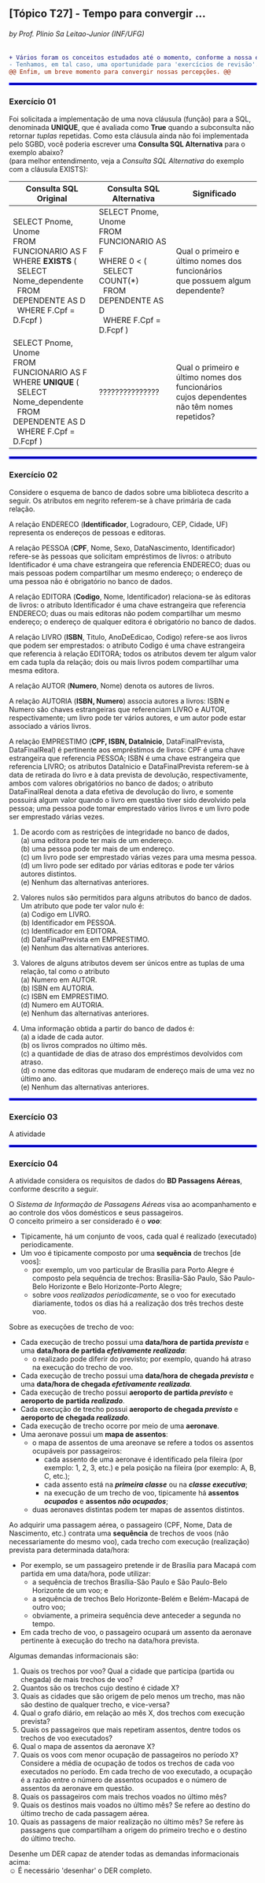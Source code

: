## [Tópico T27] - Tempo para convergir ...
###### *by Prof. Plinio Sa Leitao-Junior (INF/UFG)*

```diff
+ Vários foram os conceitos estudados até o momento, conforme a nossa ementa.
- Tenhamos, em tal caso, uma oportunidade para 'exercícios de revisão'.
@@ Enfim, um breve momento para convergir nossas percepções. @@
```

<hr style="border:2px solid blue">

### Exercício 01

Foi solicitada a implementação de uma nova cláusula (função) para a SQL, denominada **UNIQUE**, que é avaliada como **True** quando a subconsulta não retornar _tuplas_ repetidas. Como esta cláusula ainda não foi implementada pelo SGBD, você poderia escrever uma **Consulta SQL Alternativa** para o exemplo abaixo?<br>(para melhor entendimento, veja a _Consulta SQL Alternativa_ do exemplo com a cláusula EXISTS): 

|Consulta SQL Original|Consulta SQL Alternativa|Significado|
|-|-|-|
|SELECT Pnome, Unome<br>FROM FUNCIONARIO AS F<br>WHERE **EXISTS** (<br>&nbsp;&nbsp;SELECT Nome_dependente<br>&nbsp;&nbsp;FROM DEPENDENTE AS D<br>&nbsp;&nbsp;WHERE F.Cpf = D.Fcpf )|SELECT Pnome, Unome<br>FROM FUNCIONARIO AS F<br>WHERE 0 < (<br>&nbsp;&nbsp;SELECT COUNT(\*)<br>&nbsp;&nbsp;FROM DEPENDENTE AS D<br>&nbsp;&nbsp;WHERE F.Cpf = D.Fcpf )|Qual o primeiro e último nomes dos funcionários<br>que possuem algum dependente?|
|SELECT Pnome, Unome<br>FROM FUNCIONARIO AS F<br>WHERE **UNIQUE** (<br>&nbsp;&nbsp;SELECT Nome_dependente<br>&nbsp;&nbsp;FROM DEPENDENTE AS D<br>&nbsp;&nbsp;WHERE F.Cpf = D.Fcpf )|    ???????????????|Qual o primeiro e último nomes dos funcionários<br>cujos dependentes não têm nomes repetidos?|

<hr style="border:2px solid blue">

### Exercício 02

Considere o esquema de banco de dados sobre uma biblioteca descrito a seguir. Os atributos em negrito referem-se à chave primária de cada relação. 

A relação ENDERECO (**Identificador**, Logradouro, CEP, Cidade, UF) representa os endereços de pessoas e editoras. 

A relação PESSOA (**CPF**, Nome, Sexo, DataNascimento, Identificador) refere-se às pessoas que solicitam empréstimos de livros: o atributo Identificador é uma chave estrangeira que referencia ENDERECO; duas ou mais pessoas podem compartilhar um mesmo endereço; o endereço de uma pessoa não é obrigatório no banco de dados. 

A relação EDITORA (**Codigo**, Nome, Identificador) relaciona-se às editoras de livros: o atributo Identificador é uma chave estrangeira que referencia ENDERECO; duas ou mais editoras não podem compartilhar um mesmo endereço; o endereço de qualquer editora é obrigatório no banco de dados. 

A relação LIVRO (**ISBN**, Titulo, AnoDeEdicao, Codigo) refere-se aos livros que podem ser emprestados: o atributo Codigo é uma chave estrangeira que referencia à relação EDITORA; todos os atributos devem ter algum valor em cada tupla da relação; dois ou mais livros podem compartilhar uma mesma editora. 

A relação AUTOR (**Numero**, Nome) denota os autores de livros. 

A relação AUTORIA (**ISBN, Numero**) associa autores a livros: ISBN e Numero são chaves estrangeiras que referenciam LIVRO e AUTOR, respectivamente; um livro pode ter vários autores, e um autor pode estar associado a vários livros. 

A relação EMPRESTIMO (**CPF, ISBN, DataInicio**, DataFinalPrevista, DataFinalReal) é pertinente aos empréstimos de livros: CPF é uma chave estrangeira que referencia PESSOA; ISBN é uma chave estrangeira que referencia LIVRO; os atributos DataInicio e DataFinalPrevista referem-se à data de retirada do livro e à data prevista de devolução, respectivamente, ambos com valores obrigatórios no banco de dados; o atributo DataFinalReal denota a data efetiva de devolução do livro, e somente possuirá algum valor quando o livro em questão tiver sido devolvido pela pessoa; uma pessoa pode tomar emprestado vários livros e um livro pode ser emprestado várias vezes. 

1. De acordo com as restrições de integridade no banco de dados,<br>
(a) uma editora pode ter mais de um endereço.<br>
(b) uma pessoa pode ter mais de um endereço.<br>
(c) um livro pode ser emprestado várias vezes para uma mesma pessoa.<br> 
(d) um livro pode ser editado por várias editoras e pode ter vários autores distintos.<br>
(e) Nenhum das alternativas anteriores.<br>

2. Valores nulos são permitidos para alguns atributos do banco de dados. Um atributo que pode ter valor nulo é:<br>
(a) Codigo em LIVRO.<br>
(b) Identificador em PESSOA.<br>
(c) Identificador em EDITORA.<br>
(d) DataFinalPrevista em EMPRESTIMO.<br>
(e) Nenhum das alternativas anteriores.<br>

3. Valores de alguns atributos devem ser únicos entre as tuplas de uma relação, tal como o atributo<br>
(a) Numero em AUTOR.<br>
(b) ISBN em AUTORIA.<br>
(c) ISBN em EMPRESTIMO.<br>
(d) Numero em AUTORIA.<br>
(e) Nenhum das alternativas anteriores.<br>

4. Uma informação obtida a partir do banco de dados é:<br>
(a) a idade de cada autor.<br>
(b) os livros comprados no último mês.<br>
(c) a quantidade de dias de atraso dos empréstimos devolvidos com atraso.<br>
(d) o nome das editoras que mudaram de endereço mais de uma vez no último ano.<br>
(e) Nenhum das alternativas anteriores.<br>
<hr style="border:2px solid blue">

### Exercício 03

A atividade 

<hr style="border:2px solid blue">

### Exercício 04

A atividade considera os requisitos de dados do **BD Passagens Aéreas**, conforme descrito a seguir.

O _Sistema de Informação de Passagens Aéreas_ visa ao acompanhamento e ao controle dos vôos domésticos e seus passageiros.<br>
O conceito primeiro a ser considerado é o _**voo**_:
- Tipicamente, há um conjunto de voos, cada qual é realizado (executado) periodicamente.
- Um voo é tipicamente composto por uma **sequência** de trechos [de voos]:
  - por exemplo, um voo particular de Brasília para Porto Alegre é composto pela sequência de trechos: Brasília-São Paulo, São Paulo-Belo Horizonte e Belo Horizonte-Porto Alegre;
  - sobre _voos realizados periodicamente_, se o voo for executado diariamente, todos os dias há a realização dos três trechos deste voo.

Sobre as execuções de trecho de voo:
- Cada execução de trecho possui uma **data/hora de partida _prevista_** e uma **data/hora de partida _efetivamente realizada_**:
  - o realizado pode diferir do previsto; por exemplo, quando há atraso na execução do trecho de voo.
- Cada execução de trecho possui uma **data/hora de chegada _prevista_** e uma **data/hora de chegada _efetivamente realizada_**.
- Cada execução de trecho possui **aeroporto de partida _previsto_** e **aeroporto de partida _realizado_**.
- Cada execução de trecho possui **aeroporto de chegada _previsto_** e **aeroporto de chegada _realizado_**.
- Cada execução de trecho ocorre por meio de uma **aeronave**.
- Uma aeronave possui um **mapa de assentos**:
  - o mapa de assentos de uma areonave se refere a todos os assentos ocupáveis por passageiros:
    - cada assento de uma aeronave é identificado pela fileira (por exemplo: 1, 2, 3, etc.) e pela posição na fileira (por exemplo: A, B, C, etc.);
    - cada assento está na **_primeira classe_** ou na **_classe executiva_**;
    - na execução de um trecho de voo, tipicamente há **assentos _ocupados_** e **assentos _não ocupados_**;
  - duas aeronaves distintas podem ter mapas de assentos distintos.

Ao adquirir uma passagem aérea, o passageiro (CPF, Nome, Data de Nascimento, etc.) contrata uma **sequência** de trechos de voos (não necessariamente do mesmo voo), cada trecho com execução (realização) prevista para determinada data/hora:
- Por exemplo, se um passageiro pretende ir de Brasília para Macapá com partida em uma data/hora, pode utilizar:
  - a sequência de trechos Brasília-São Paulo e São Paulo-Belo Horizonte de um voo; e
  - a sequência de trechos Belo Horizonte-Belém e Belém-Macapá de outro voo;
  - obviamente, a primeira sequência deve anteceder a segunda no tempo.
- Em cada trecho de voo, o passageiro ocupará um assento da aeronave pertinente à execução do trecho na data/hora prevista.

Algumas demandas informacionais são:
1. Quais os trechos por voo? Qual a cidade que participa (partida ou chegada) de mais trechos de voo?
1. Quantos são os trechos cujo destino é cidade X?
1. Quais as cidades que são origem de pelo menos um trecho, mas não são destino de qualquer trecho, e vice-versa?
1. Qual o grafo diário, em relação ao mês X, dos trechos com execução prevista?
1. Quais os passageiros que mais repetiram assentos, dentre todos os trechos de voo executados?
1. Qual o mapa de assentos da aeronave X?
1. Quais os voos com menor ocupação de passageiros no período X? Considere a média de ocupação de todos os trechos de cada voo executados no período. Em cada trecho de voo executado, a ocupação é a razão entre o número de assentos ocupados e o número de assentos da aeronave em questão.
1. Quais os passageiros com mais trechos voados no último mês?
1. Quais os destinos mais voados no último mês? Se refere ao destino do último trecho de cada passagem aérea.
1. Quais as passagens de maior realização no último mês? Se refere às passagens que compartilham a origem do primeiro trecho e o destino do último trecho.

Desenhe um DER capaz de atender todas as demandas informacionais acima:<br>
&#9786; É necessário 'desenhar' o DER completo.
